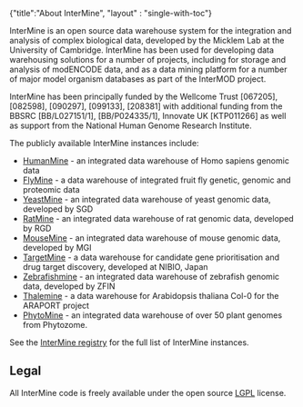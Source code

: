 {"title":"About InterMine",
"layout" : "single-with-toc"}

InterMine is an open source data warehouse system for the integration and analysis of complex biological data, developed by the Micklem Lab at the University of Cambridge. InterMine has been used for developing data warehousing solutions for a number of projects, including for storage and analysis of modENCODE data, and as a data mining platform for a number of major model organism databases as part of the InterMOD project.

InterMine has been principally funded by the Wellcome Trust [067205], [082598], [090297], [099133], [208381] with additional funding from the BBSRC [BB/L027151/1], [BB/P024335/1], Innovate UK [KTP011266] as well as support from the National Human Genome Research Institute.


The publicly available InterMine instances include:

* [HumanMine](https://www.humanmine.org)  - an integrated data warehouse of Homo sapiens genomic data
* [FlyMine](https://www.flymine.org)  - a data warehouse of integrated fruit fly genetic, genomic and proteomic data
* [YeastMine](http://yeastmine.yeastgenome.org) - an integrated data warehouse of yeast genomic data, developed by SGD
* [RatMine](http://ratmine.mcw.edu/ratmine) - an integrated data warehouse of rat genomic data, developed by RGD
* [MouseMine](http://www.mousemine.org) - an integrated data warehouse of mouse genomic data, developed by MGI
* [TargetMine](https://targetmine.mizuguchilab.org/targetmine) - a data warehouse for candidate gene prioritisation and drug target discovery, developed at NIBIO, Japan
* [Zebrafishmine](http://www.Zebrafishmine.org) - an integrated data warehouse of zebrafish genomic data, developed by ZFIN
* [Thalemine](https://bar.utoronto.ca/thalemine) - a data warehouse for Arabidopsis thaliana Col-0 for the ARAPORT project
* [PhytoMine](https://phytozome.jgi.doe.gov/phytomine) - an integrated data warehouse of over 50 plant genomes from Phytozome.

See the [InterMine registry](http://registry.intermine.org) for the full list of InterMine instances.

## Legal

All InterMine code is freely available under the open source [LGPL](http://www.gnu.org/licenses/lgpl.html)  license.
